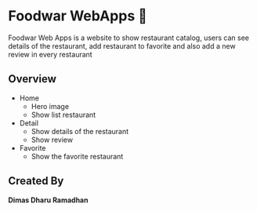 # Foodwar WebApps 🍔
Foodwar Web Apps is a website to show restaurant catalog, users can see details of the restaurant, add restaurant to favorite and also add a new review in every restaurant  

## Overview
- Home
  - Hero image
  - Show list restaurant
- Detail
  - Show details of the restaurant
  - Show review
- Favorite
  - Show the favorite restaurant
 
 ## Created By
 **Dimas Dharu Ramadhan**

